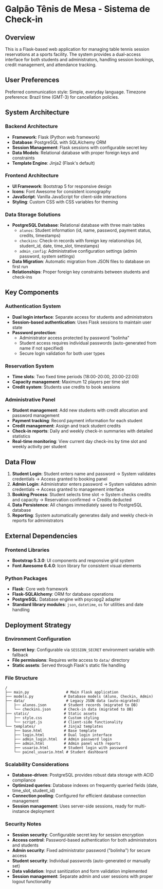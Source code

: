 # Galpão Tênis de Mesa - Sistema de Check-in

## Overview

This is a Flask-based web application for managing table tennis session reservations at a sports facility. The system provides a dual-access interface for both students and administrators, handling session bookings, credit management, and attendance tracking.

## User Preferences

Preferred communication style: Simple, everyday language.
Timezone preference: Brazil time (GMT-3) for cancellation policies.

## System Architecture

### Backend Architecture
- **Framework**: Flask (Python web framework)
- **Database**: PostgreSQL with SQLAlchemy ORM
- **Session Management**: Flask sessions with configurable secret key
- **Data Models**: Relational database with proper foreign keys and constraints
- **Template Engine**: Jinja2 (Flask's default)

### Frontend Architecture
- **UI Framework**: Bootstrap 5 for responsive design
- **Icons**: Font Awesome for consistent iconography
- **JavaScript**: Vanilla JavaScript for client-side interactions
- **Styling**: Custom CSS with CSS variables for theming

### Data Storage Solutions
- **PostgreSQL Database**: Relational database with three main tables
  - `alunos`: Student information (id, name, password, payment status, credits, timestamps)
  - `checkins`: Check-in records with foreign key relationships (id, student_id, date, time_slot, timestamps)
  - `admin_config`: Administrative configuration settings (admin password, system settings)
- **Data Migration**: Automatic migration from JSON files to database on first run
- **Relationships**: Proper foreign key constraints between students and check-ins

## Key Components

### Authentication System
- **Dual login interface**: Separate access for students and administrators
- **Session-based authentication**: Uses Flask sessions to maintain user state
- **Password protection**: 
  - Administrator access protected by password "bolinha"
  - Student access requires individual passwords (auto-generated from name if not specified)
  - Secure login validation for both user types

### Reservation System
- **Time slots**: Two fixed time periods (18:00-20:00, 20:00-22:00)
- **Capacity management**: Maximum 12 players per time slot
- **Credit system**: Students use credits to book sessions

### Administrative Panel
- **Student management**: Add new students with credit allocation and password management
- **Payment tracking**: Record payment information for each student
- **Credit management**: Assign and track student credits
- **Check-in reports**: Daily and weekly check-in summaries with detailed statistics
- **Real-time monitoring**: View current day check-ins by time slot and weekly activity per student

## Data Flow

1. **Student Login**: Student enters name and password → System validates credentials → Access granted to booking panel
2. **Admin Login**: Administrator enters password → System validates admin credentials → Access granted to management interface
3. **Booking Process**: Student selects time slot → System checks credits and capacity → Reservation confirmed → Credits deducted
4. **Data Persistence**: All changes immediately saved to PostgreSQL database
5. **Reporting**: System automatically generates daily and weekly check-in reports for administrators

## External Dependencies

### Frontend Libraries
- **Bootstrap 5.3.0**: UI components and responsive grid system
- **Font Awesome 6.4.0**: Icon library for consistent visual elements

### Python Packages
- **Flask**: Core web framework
- **Flask-SQLAlchemy**: ORM for database operations
- **PostgreSQL**: Database engine with psycopg2 adapter
- **Standard library modules**: `json`, `datetime`, `os` for utilities and date handling

## Deployment Strategy

### Environment Configuration
- **Secret key**: Configurable via `SESSION_SECRET` environment variable with fallback
- **File permissions**: Requires write access to `data/` directory
- **Static assets**: Served through Flask's static file handling

### File Structure
```
/
├── main.py                 # Main Flask application
├── models.py              # Database models (Aluno, Checkin, Admin)
├── data/                   # Legacy JSON data (auto-migrated)
│   ├── alunos.json        # Student records (migrated to DB)
│   └── checkins.json      # Check-in data (migrated to DB)
├── static/                # Static assets
│   ├── style.css          # Custom styling
│   └── script.js          # Client-side functionality
└── templates/             # Jinja2 templates
    ├── base.html          # Base template
    ├── login.html         # Dual login interface
    ├── admin_login.html   # Admin password login
    ├── admin.html         # Admin panel with reports
    ├── usuario.html       # Student login with password
    └── painel_usuario.html # Student dashboard
```

### Scalability Considerations
- **Database-driven**: PostgreSQL provides robust data storage with ACID compliance
- **Optimized queries**: Database indexes on frequently queried fields (date, time_slot, student_id)
- **Connection pooling**: Configured for efficient database connection management
- **Session management**: Uses server-side sessions, ready for multi-instance deployment

### Security Notes
- **Session security**: Configurable secret key for session encryption
- **Access control**: Password-based authentication for both administrators and students
- **Admin security**: Fixed administrator password ("bolinha") for secure access
- **Student security**: Individual passwords (auto-generated or manually set)
- **Data validation**: Input sanitization and form validation implemented
- **Session management**: Separate admin and user sessions with proper logout functionality